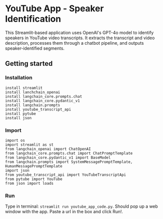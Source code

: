 
# YouTube App - Speaker Identification

This Streamlit-based application uses OpenAI's GPT-4o model to identify speakers in YouTube video transcripts. It extracts the transcript and video description, processes them through a chatbot pipeline, and outputs speaker-identified segments.

## Getting started
### Installation
```
install streamlit   
install lanchchain_openai
install langchain_core.prompts.chat
install langchain_core.pydantic_v1 
install langchain.prompts 
install youtube_transcript_api 
install pytube 
install json
```
### Import


```
import os
import streamlit as st
from langchain_openai import ChatOpenAI
from langchain_core.prompts.chat import ChatPromptTemplate
from langchain_core.pydantic_v1 import BaseModel
from langchain.prompts import SystemMessagePromptTemplate, HumanMessagePromptTemplate
import json
from youtube_transcript_api import YouTubeTranscriptApi
from pytube import YouTube
from json import loads

```


### Run
Type in terminal: `streamlit run youtube_app_code.py`. 
Should pop up a web window with the app. 
Paste a url in the box and click Run!.
 



